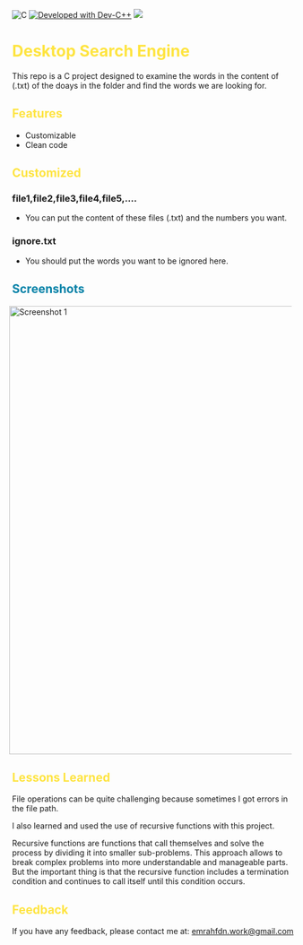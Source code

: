 
![C](https://img.shields.io/badge/Language-C-darkgreen.svg)
[![Developed with Dev-C++](https://img.shields.io/badge/Developed%20with-Dev--C%2B%2B-purple)](https://www.bloodshed.net/devcpp.html) 
<a class="header-badge" target="_blank" href="https://www.linkedin.com/in/emrah-fidann/">
  <img src="https://img.shields.io/badge/style--5eba00.svg?label=LinkedIn&logo=linkedin&style=social">
  </a>


<h1 style="color: #fee440;">  Desktop Search Engine </h1>

This repo is a C project designed to examine the words in the content of (.txt) of the doays in the folder and find the words we are looking for.

<h2 style="color: #fee440;"> Features </h1>

- Customizable
- Clean code 


<h2 style="color: #fee440;"> Customized </h1>

### file1,file2,file3,file4,file5,.... 
- You can put the content of these files (.txt) and the numbers you want.

### ignore.txt
- You should put the words you want to be ignored here.

<h2 style="color: #0081a7;"> Screenshots </h2>

<div style="display: flex; justify-content: center;">
    <img src="https://github.com/EmrahFidan/educationApp/assets/114583209/601d857f-cc61-4458-89ca-20fae223402a" alt="Screenshot 1" width="800" style="margin-right: 10px;" />

</div>


<h2 style="color: #fee440;"> Lessons Learned </h1>

File operations can be quite challenging because sometimes I got errors in the file path.

I also learned and used the use of recursive functions with this project.

Recursive functions are functions that call themselves and solve the process by dividing it into smaller sub-problems. This approach allows to break complex problems into more understandable and manageable parts. But the important thing is that the recursive function includes a termination condition and continues to call itself until this condition occurs.


<h2 style="color: #fee440;"> Feedback </h1>

If you have any feedback, please contact me at: emrahfdn.work@gmail.com
